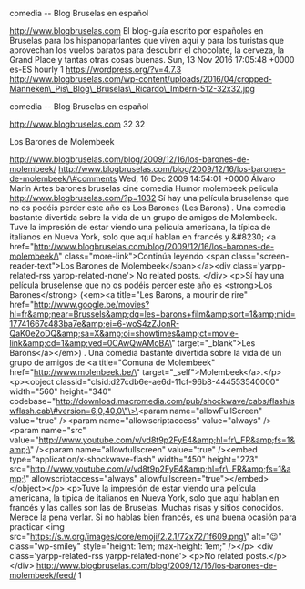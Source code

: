 comedia -- Blog Bruselas en español

http://www.blogbruselas.com El blog-guía escrito por españoles en
Bruselas para los hispanoparlantes que viven aquí y para los turistas
que aprovechan los vuelos baratos para descubrir el chocolate, la
cerveza, la Grand Place y tantas otras cosas buenas. Sun, 13 Nov 2016
17:05:48 +0000 es-ES hourly 1 https://wordpress.org/?v=4.7.3
http://www.blogbruselas.com/wp-content/uploads/2016/04/cropped-Manneken\_Pis\_Blog\_Bruselas\_Ricardo\_Imbern-512-32x32.jpg

comedia -- Blog Bruselas en español

http://www.blogbruselas.com 32 32

Los Barones de Molembeek

http://www.blogbruselas.com/blog/2009/12/16/los-barones-de-molembeek/
http://www.blogbruselas.com/blog/2009/12/16/los-barones-de-molembeek/\#comments
Wed, 16 Dec 2009 14:54:01 +0000 Álvaro Marín Artes barones bruselas cine
comedia Humor molembeek pelicula http://www.blogbruselas.com/?p=1032 Sí
hay una película bruselense que no os podéis perder este año es Los
Barones (Les Barons) . Una comedia bastante divertida sobre la vida de
un grupo de amigos de Molembeek. Tuve la impresión de estar viendo una
película americana, la típica de italianos en Nueva York, solo que aquí
hablan en francés y &\#8230; \<a
href=\"http://www.blogbruselas.com/blog/2009/12/16/los-barones-de-molembeek/\"
class=\"more-link\"\>Continúa leyendo \<span
class=\"screen-reader-text\"\>Los Barones de
Molembeek\</span\>\</a\>\<div class=\'yarpp-related-rss
yarpp-related-none\'\> No related posts. \</div\> \<p\>Sí hay una
película bruselense que no os podéis perder este año es \<strong\>Los
Barones\</strong\> (\<em\>\<a title=\"Les Barons, a mourir de rire\"
href=\"http://www.google.be/movies?hl=fr&amp;near=Brussels&amp;dq=les+barons+film&amp;sort=1&amp;mid=17741667c483ba7e&amp;ei=6-woS4zZJonR-QaK0e2oDQ&amp;sa=X&amp;oi=showtimes&amp;ct=movie-link&amp;cd=1&amp;ved=0CAwQwAMoBA\"
target=\"\_blank\"\>Les Barons\</a\>\</em\>) . Una comedia bastante
divertida sobre la vida de un grupo de amigos de \<a title=\"Comuna de
Molembeek\" href=\"http://www.molenbeek.be/\"
target=\"\_self\"\>Molembeek\</a\>.\</p\> \<p\>\<object
classid=\"clsid:d27cdb6e-ae6d-11cf-96b8-444553540000\" width=\"560\"
height=\"340\"
codebase=\"http://download.macromedia.com/pub/shockwave/cabs/flash/swflash.cab\#version=6,0,40,0\"\>\<param
name=\"allowFullScreen\" value=\"true\" /\>\<param
name=\"allowscriptaccess\" value=\"always\" /\>\<param name=\"src\"
value=\"http://www.youtube.com/v/vd8t9p2FyE4&amp;hl=fr\_FR&amp;fs=1&amp;\"
/\>\<param name=\"allowfullscreen\" value=\"true\" /\>\<embed
type=\"application/x-shockwave-flash\" width=\"450\" height=\"273\"
src=\"http://www.youtube.com/v/vd8t9p2FyE4&amp;hl=fr\_FR&amp;fs=1&amp;\"
allowscriptaccess=\"always\"
allowfullscreen=\"true\"\>\</embed\>\</object\>\</p\> \<p\>Tuve la
impresión de estar viendo una película americana, la típica de italianos
en Nueva York, solo que aquí hablan en francés y las calles son las de
Bruselas. Muchas risas y sitios conocidos. Merece la pena verlar. Si no
hablas bien francés, es una buena ocasión para practicar \<img
src=\"https://s.w.org/images/core/emoji/2.2.1/72x72/1f609.png\"
alt=\"😉\" class=\"wp-smiley\" style=\"height: 1em; max-height: 1em;\"
/\>\</p\> \<div class=\'yarpp-related-rss yarpp-related-none\'\> \<p\>No
related posts.\</p\> \</div\>
http://www.blogbruselas.com/blog/2009/12/16/los-barones-de-molembeek/feed/
1
